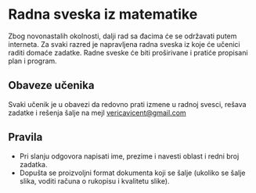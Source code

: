 # Radna sveska iz matematike

Zbog novonastalih okolnosti, dalji rad sa đacima će se održavati putem interneta. Za svaki razred je napravljena radna sveska
iz koje će učenici raditi domaće zadatke. Radne sveske će biti proširivane i pratiće propisani plan i program. 

## Obaveze učenika

Svaki učenik je u obavezi da redovno prati izmene u radnoj svesci, rešava zadatke i rešenja šalje na mejl vericavicent@gmail.com

## Pravila

- Pri slanju odgovora napisati ime, prezime i navesti oblast i redni broj zadatka.
- Dopušta se proizvoljni format dokumenta koji se šalje (ukoliko se šalje slika, voditi računa o rukopisu i kvalitetu slike).
